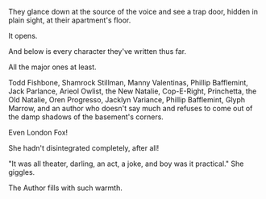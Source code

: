 They glance down at the source of the voice and see a trap door, hidden in plain sight, at their apartment's floor.

It opens.

And below is every character they've written thus far.

All the major ones at least.

Todd Fishbone, Shamrock Stillman, Manny Valentinas, Phillip Bafflemint, Jack Parlance, Arieol Owlist, the New Natalie, Cop-E-Right, Princhetta, the Old Natalie, Oren Progresso, Jacklyn Variance, Phillip Bafflemint, Glyph Marrow, and an author who doesn't say much and refuses to come out of the damp shadows of the basement's corners.

Even London Fox!

She hadn't disintegrated completely, after all!

"It was all theater, darling, an act, a joke, and boy was it practical." She giggles.

The Author fills with such warmth.